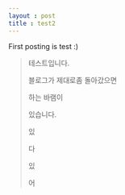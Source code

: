 ```yaml
---
layout : post
title : test2
---
```




First posting is test :)

> 테스트입니다.
>
> 블로그가 제대로좀 돌아갔으면
>
> 하는 바램이
>
> 있습니다.
>
> 있
>
> 다
>
> 있
>
> 어